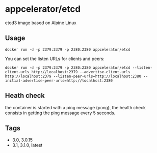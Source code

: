 # appcelerator/etcd

etcd3 image based on Alpine Linux

## Usage

    docker run -d -p 2379:2379 -p 2380:2380 appcelerator/etcd

You can set the listen URLs for clients and peers:

    docker run -d -p 2379:2379 -p 2380:2380 appcelerator/etcd --listen-client-urls http://localhost:2379 --advertise-client-urls http://localhost:2379 --listen-peer-urls=http://localhost:2380 --initial-advertise-peer-urls=http://localhost:2380

## Heath check

the container is started with a ping message (pong), the health check consists in getting the ping message every 5 seconds.

## Tags

- 3.0, 3.0.15
- 3.1, 3.1.0, latest
